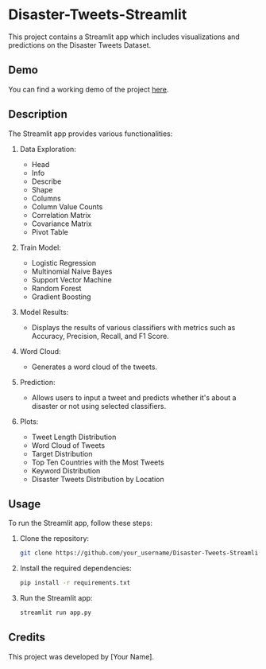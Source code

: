 # Disaster-Tweets-Streamlit

This project contains a Streamlit app which includes visualizations and predictions on the Disaster Tweets Dataset.

## Demo

You can find a working demo of the project [here](https://user-images.githubusercontent.com/96180147/e05f765e-d709-4a1b-86cc-2ac6d16e3066).

## Description

The Streamlit app provides various functionalities:

1. Data Exploration:
    - Head
    - Info
    - Describe
    - Shape
    - Columns
    - Column Value Counts
    - Correlation Matrix
    - Covariance Matrix
    - Pivot Table

2. Train Model:
    - Logistic Regression
    - Multinomial Naive Bayes
    - Support Vector Machine
    - Random Forest
    - Gradient Boosting

3. Model Results:
    - Displays the results of various classifiers with metrics such as Accuracy, Precision, Recall, and F1 Score.

4. Word Cloud:
    - Generates a word cloud of the tweets.

5. Prediction:
    - Allows users to input a tweet and predicts whether it's about a disaster or not using selected classifiers.

6. Plots:
    - Tweet Length Distribution
    - Word Cloud of Tweets
    - Target Distribution
    - Top Ten Countries with the Most Tweets
    - Keyword Distribution
    - Disaster Tweets Distribution by Location

## Usage

To run the Streamlit app, follow these steps:

1. Clone the repository:

    ```bash
    git clone https://github.com/your_username/Disaster-Tweets-Streamlit.git
    ```

2. Install the required dependencies:

    ```bash
    pip install -r requirements.txt
    ```

3. Run the Streamlit app:

    ```bash
    streamlit run app.py
    ```

## Credits

This project was developed by [Your Name].
